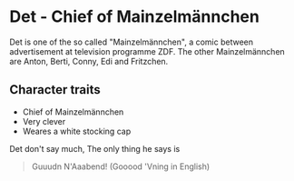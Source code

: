 # Det - Chief of Mainzelmännchen

Det is one of the so called "Mainzelmännchen", a comic between advertisement at television programme ZDF.
The other Mainzelmännchen are Anton, Berti, Conny, Edi and Fritzchen.

## Character traits
* Chief of Mainzelmännchen
* Very clever
* Weares a white stocking cap

Det don't say much, The only thing he says is
> Guuudn N'Aaabend!
> (Gooood 'Vning in English)